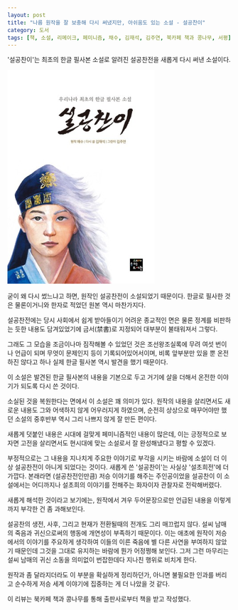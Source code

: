 ```yaml
---
layout: post
title: "나름 원작을 잘 보충해 다시 써냈지만, 아쉬움도 있는 소설 - 설공찬이"
category: 도서
tags: [책, 소설, 리메이크, 페미니즘, 채수, 김재석, 김주연, 북카페 책과 콩나무, 서평]
---
```


'설공찬이'는
최초의 한글 필사본 소설로 알려진 설공찬전을 새롭게 다시 써낸 소설이다.

![표지](/images/book/sulgongchani-book-h480.jpg)

굳이 왜 다시 썼느냐고 하면, 원작인 설공찬전이 소설되었기 때문이다.
한글로 필사한 것은 물론이거니와
한자로 적었던 원본 역시 마찬가지다.

설공찬전에는 당시 사회에서 쉽게 받아들이기 어려운 종교적인 면은 물론
정계를 비판하는 듯한 내용도 담겨있었기에
금서(禁書)로 지정되어 대부분이 불태워져서 그렇다.

그래도 그 모습을 조금이나마 짐작해볼 수 있었던 것은
조선왕조실록에 무려 여섯 번이나 언급이 되며 무엇이 문제인지 등이 기록되어있어서이며,
비록 앞부분만 있을 뿐 온전하진 않다고 하나 실제 한글 필사본 역시 발견을 했기 때문이다.

이 소설은 발견된 한글 필사본의 내용을 기본으로 두고
거기에 살을 더해서 온전한 이야기가 되도록 다시 쓴 것이다.

소실된 것을 복원한다는 면에서 이 소설은 꽤 의미가 있다.
원작의 내용을 살리면서도 새로운 내용도 그와 어색하지 않게 어우러지게 하였으며,
순전히 상상으로 매꾸어야만 했던 소설의 중후반부 역시 그리 나쁘지 않게 잘 만든 편이다.

새롭게 덧붙인 내용은 시대에 걸맞게 페미니즘적인 내용이 많은데,
이는 긍정적으로 보자면 고전을 살리면서도 현시대에 맞는 소설로서 잘 완성해냈다고 평할 수 있겠다.

부정적으로는 그 내용을 지나치게 주요한 이야기로 부각을 시키는 바람에
소설이 더 이상 설공찬전이 아니게 되었다는 것이다.
새롭게 쓴 '설공찬이'는 사실상 '설초희전'에 더 가깝다.
본래라면 (설공찬전인만큼) 저승 이야기를 해주는 주인공이었을 설공찬이
이 소설에서는 어디까지나 설초희의 이야기를 전해주는 화자이자 관찰자로 전락해버렸다.

새롭게 해석한 것이라고 보기에는,
원작에서 겨우 두어문장으로만 언급된 내용을 이렇게까지 부각한 건 좀 과해보인다.

설공찬의 생전, 사후, 그리고 현재가 전환될때의 전개도 그리 매끄럽지 않다.
설씨 남매의 죽음과 귀신으로써의 행동에 개연성이 부족하기 때문이다.
이는 애초에 원작이 저승에서의 이야기를 주요하게 생각하여
이들의 이른 죽음에 별 다른 사연을 부여하지 않았기 때문인데
그것을 그대로 유지하는 바람에 뭔가 어정쩡해 보인다.
그저 그런 마무리는 설씨 남매의 귀신 소동을 의미없이 번잡한데다 지나친 행위로 비치게 한다.

원작과 좀 달라지더라도 이 부분을 확실하게 정리하던가,
아니면 불필요한 인과를 버리고 순수하게 저승 세계 이야기에 집중하는 게 더 나았을 것 같다.



<div class="im im-info">
이 리뷰는 북카페 책과 콩나무를 통해 출판사로부터 책을 받고 작성했다.
</div>
